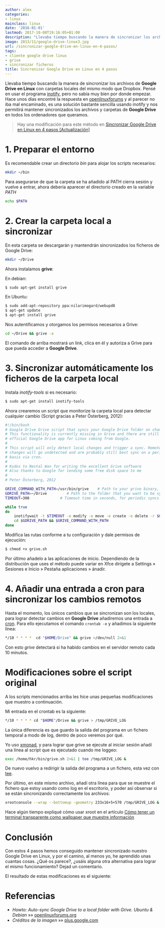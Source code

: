 ```yaml
---
author: alex
categories:
- linux
mainclass: linux
date: '2016-01-01'
lastmod: 2017-10-08T19:16:05+01:00
description: "Llevaba tiempo buscando la manera de sincronizar los archivos de Google  Drive en Linux con carpetas locales del mismo modo que Dropbox. Pensé en usar  el programa inotify, pero no sabía muy bien por donde empezar. Hace unos días  encontré la respuesta en openlinuxforums y al parecer no iba mal encaminado,  es una solución bastante sencilla usando inotify y nos permitirá mantener  sincronizados los archivos y carpetas de Google Drive en todos los ordenadores que  queramos."
image: 2013/11/google-drive-linux3.jpg
url: /sincronizar-google-drive-en-linux-en-4-pasos/
tags:
- cliente google drive linux
- grive
- sincronizar ficheros
title: Sincronizar Google Drive en Linux en 4 pasos
---
```


<figure>
    <amp-img sizes="(min-width: 800px) 800px, 100vw" on="tap:lightbox1" role="button" tabindex="0" layout="responsive" src="/img/2013/11/google-drive-linux3.jpg" title="Sincronizar Google Drive en Linux en 4 pasos" alt="Sincronizar Google Drive en Linux en 4 pasos" width="800px" height="701px"></amp-img>
</figure>

Llevaba tiempo buscando la manera de sincronizar los archivos de **Google Drive en Linux** con carpetas locales del mismo modo que Dropbox. Pensé en usar el programa [inotify][1], pero no sabía muy bien por donde empezar. Hace unos días encontré la respuesta en <a href="https://openlinuxforums.org" title="Foro linux" target="_blank">openlinuxforums</a> y al parecer no iba mal encaminado, es una solución bastante sencilla usando inotify y nos permitirá mantener sincronizados los archivos y carpetas de **Google Drive** en todos los ordenadores que queramos.

> Hay una modificación para este método en <a href="/sincronizar-google-drive-en-linux-en-4-pasos-actualizacion/" title="Sincronizar Google Drive en Linux en 4 pasos [Actualización]">Sincronizar Google Drive en Linux en 4 pasos [Actualización]</a>

<!--more--><!--ad-->

# 1. Preparar el entorno

Es recomendable crear un directorio *bin* para alojar los scripts necesarios:

```bash
mkdir ~/bin
```

Para asegurarse de que la carpeta se ha añadido al PATH cierra sesión y vuelve a entrar, ahora debería aparecer el directorio creado en la variable *PATH*

```bash
echo $PATH
```

# 2. Crear la carpeta local a sincronizar

En esta carpeta se descargarán y mantendrán sincronizados los ficheros de Google Drive:

```bash
mkdir ~/Drive
```

Ahora instalamos **grive**:

En debian:

```bash
$ sudo apt-get install grive
```

En Ubuntu:

```bash
$ sudo add-apt-repository ppa:nilarimogard/webupd8
$ apt-get update
$ apt-get install grive
```

Nos autentificamos y otorgamos los permisos necesarios a Grive:

```bash
cd ~/Drive && grive -a
```

El comando de arriba mostrará un link, clica en él y autoriza a Grive para que pueda acceder a **Google Drive**.

# 3. Sincronizar automáticamente los ficheros de la carpeta local

Instala *inotify-tools* si es necesario:

```bash
$ sudo apt-get install inotify-tools
```

Ahora crearemos un script que monitorize la carpeta local para detectar cualquier cambio (Script gracias a Peter Österberg, 2012):

```bash
#!/bin/bash
# Google Drive Grive script that syncs your Google Drive folder on change
# This functionality is currently missing in Grive and there are still no
# official Google Drive app for Linux coming from Google.
#
# This script will only detect local changes and trigger a sync. Remote
# changes will go undetected and are probably still best sync on a periodic
# basis via cron.
#
# Kudos to Nestal Wan for writing the excellent Grive software
# Also thanks to Google for lending some free disk space to me
#
# Peter Österberg, 2012

GRIVE_COMMAND_WITH_PATH=/usr/bin/grive    # Path to your grive binary, change to match your system
GDRIVE_PATH=~/Drive         # Path to the folder that you want to be synced
TIMEOUT=300              # Timeout time in seconds, for periodic syncs. Nicely pointed out by ivanmacx

while true
do
    inotifywait -t $TIMEOUT -e modify -e move -e create -e delete -r $GDRIVE_PATH
    cd $GDRIVE_PATH && $GRIVE_COMMAND_WITH_PATH
done
```

Modifica las rutas conforme a tu configuración y dale permisos de ejecución:

```bash
$ chmod +x grive.sh
```

Por último añadelo a las aplicaciones de inicio. Dependiendo de la distribución que uses el método puede variar en Xfce dirígete a Settings » Sesiones e Inicio » Pestaña aplicaciones » ánadir.

# 4. Añadir una entrada a cron para sincronizar los cambios remotos

Hasta el momento, los únicos cambios que se sincronizan son los locales, para lograr detectar cambios en **Google Drive** añadiremos una entrada a [cron][3]. Para ello ejecutamos el comando `crontab -e` y añadimos la siguiente línea:

```bash
*/10 * * * *  cd "$HOME/Drive" && grive >/dev/null 2>&1
```

Con esto *grive* detectará si ha habido cambios en el servidor remoto cada 10 minutos.

# Modificaciones sobre el script original

A los scripts mencionados arriba les hice unas pequeñas modificaciones que muestro a continuación.

Mi entrada en el crontab es la siguiente:

```bash
*/10 * * * * cd "$HOME"/Drive && grive > /tmp/GRIVE_LOG
```

La única diferencia es que guardo la salida del programa en un fichero temporal a modo de log, dentro de poco veremos por qué.

Yo uso [xmonad][3], y para lograr que grive se ejecute al iniciar sesión añadí una línea al script que es ejecutado cuando me loggeo:

```bash
exec /home/hkr/bin/grive.sh 2>&1 | tee /tmp/GRIVE_LOG &
```

De nuevo vuelvo a redirigir la salida del programa a un fichero, esta vez con [tee][4].

Por último, en este mismo archivo, añadí otra línea para que se muestre el fichero que estoy usando como log en el escritorio, y poder así observar si se están sincronizando correctamente los archivos:

```bash
xrootconsole --wrap --bottomup -geometry 233x16+5+570 /tmp/GRIVE_LOG &
```

Hace algún tiempo expliqué cómo usar xroot en el artículo [Cómo tener un terminal transparente como wallpaper que muestre información][5]

# Conclusión

Con estos 4 pasos hemos conseguido mantener sincronizado nuestro Google Drive en Linux, y por el camino, al menos yo, he aprendido unas cuantas cosas. ¿Qué os parece?, ¿usáis alguna otra alternativa para lograr el mismo funcionamiento? Dejad un comentario.

El resultado de estas modificaciones es el siguiente:

<figure>
    <amp-img sizes="(min-width: 1366px) 1366px, 100vw" on="tap:lightbox1" role="button" tabindex="0" layout="responsive" src="/img/2013/11/Sincronizar-Google-Drive-en-Linux-en-4-pasos.png" title="Sincronizar Google Drive en Linux en 4 pasos" alt="Sincronizar Google Drive en Linux en 4 pasos" width="1366px" height="768px"></amp-img>
</figure>

# Referencias

- *Howto: Auto-sync Google Drive to a local folder with Grive. Ubuntu & Debian* »» <a href="https://openlinuxforums.org/index.php?topic=3144.0" target="_blank">openlinuxforums.org</a>
- *Créditos de la imagen* »» <a href="https://plus.google.com/+MuktwareMagazine/posts/ZPN9MxuV7VR" target="_blank">plus.google.com</a>

[1]: https://elbauldelprogramador.com/ejecutar-un-script-al-modificar-un-fichero-con-inotify/ "Ejecutar un script al modificar un fichero con inotify"
[3]: https://elbauldelprogramador.com/configurar-xmonad-con-trayer-y-fondo-de-pantalla-aleatorio/ "Configurar xmonad con trayer y fondo de pantalla aleatorio"
[4]: https://elbauldelprogramador.com/buscar-archivos-con-locate-mediante-expresiones-regulares-complejas/ "Buscar archivos con locate mediante expresiones regulares"
[5]: https://elbauldelprogramador.com/como-tener-un-terminal-transparente-como-wallpaper-que-muestre-informacion/ "Cómo tener un terminal transparente como wallpaper que muestre información"
